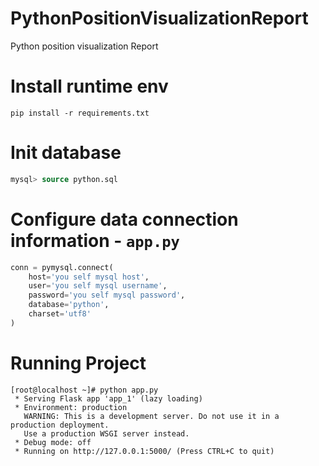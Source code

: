 # PythonPositionVisualizationReport
Python position visualization Report

# Install runtime env
```shell
pip install -r requirements.txt
```

# Init database
```sql
mysql> source python.sql
```

# Configure data connection information - `app.py`
```python
conn = pymysql.connect(
    host='you self mysql host',
    user='you self mysql username',
    password='you self mysql password',
    database='python',
    charset='utf8'
)
```

# Running Project
```shell
[root@localhost ~]# python app.py
 * Serving Flask app 'app_1' (lazy loading)
 * Environment: production
   WARNING: This is a development server. Do not use it in a production deployment.
   Use a production WSGI server instead.
 * Debug mode: off
 * Running on http://127.0.0.1:5000/ (Press CTRL+C to quit)
```
